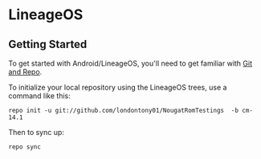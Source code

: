 LineageOS
===========



Getting Started
---------------

To get started with Android/LineageOS, you'll need to get
familiar with [Git and Repo](https://source.android.com/source/using-repo.html).

To initialize your local repository using the LineageOS trees, use a command like this:

    repo init -u git://github.com/londontony01/NougatRomTestings  -b cm-14.1

Then to sync up:

    repo sync
